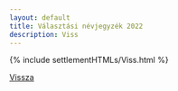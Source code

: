 ```yaml
---
layout: default
title: Választási névjegyzék 2022
description: Viss
---
```


{% include settlementHTMLs/Viss.html %}

[Vissza](../)